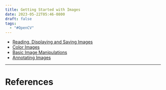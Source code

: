 ```yaml
---
title: Getting Started with Images
date: 2023-05-22T05:46-0800
draft: false
tags:
  - "#OpenCV"
---
```


- [Reading, Displaying and Saving Images](/study/factoids/computer/opencv/opencv-for-beginners/module-1-getting-started-with-images/getting-started-with-images/reading-displaying-and-saving-images)
- [Color Images](/study/factoids/computer/opencv/opencv-for-beginners/module-1-getting-started-with-images/getting-started-with-images/color-images)
- [Basic Image Manipulations](/study/factoids/computer/opencv/opencv-for-beginners/module-1-getting-started-with-images/getting-started-with-images/basic-image-manipulations)
- [Annotating Images](/study/factoids/computer/opencv/opencv-for-beginners/module-1-getting-started-with-images/getting-started-with-images/annotating-images)

---
# References
